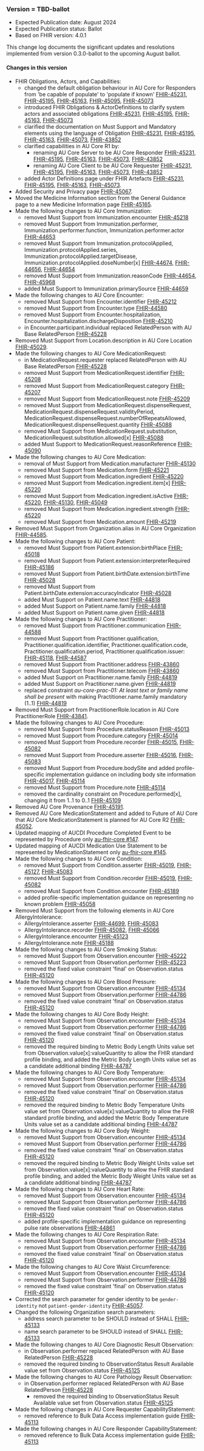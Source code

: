 ###  Version = TBD-ballot
- Expected Publication date: August 2024
- Expected Publication status: Ballot
- Based on FHIR version: 4.0.1

This change log documents the significant updates and resolutions implemented from version 0.3.0-ballot to the upcoming August ballot.

#### Changes in this version

- FHIR Obligations, Actors, and Capabilities:
  - changed the default obligation behaviour in AU Core for Responders from 'be capable of populate' to 'populate if known' [FHIR-45231](https://jira.hl7.org/browse/FHIR-45231), [FHIR-45195](https://jira.hl7.org/browse/FHIR-45195), [FHIR-45163](https://jira.hl7.org/browse/FHIR-45163), [FHIR-45095](https://jira.hl7.org/browse/FHIR-45095), [FHIR-45073](https://jira.hl7.org/browse/FHIR-45073)
  - introduced FHIR Obligations & ActorDefinitions to clarify system actors and associated obligations [FHIR-45231](https://jira.hl7.org/browse/FHIR-45231), [FHIR-45195](https://jira.hl7.org/browse/FHIR-45195), [FHIR-45163](https://jira.hl7.org/browse/FHIR-45163), [FHIR-45073](https://jira.hl7.org/browse/FHIR-45073)
  - clarified the documentation on Must Support and Mandatory elements using the language of Obligation [FHIR-45231](https://jira.hl7.org/browse/FHIR-45231), [FHIR-45195](https://jira.hl7.org/browse/FHIR-45195), [FHIR-45163](https://jira.hl7.org/browse/FHIR-45163), [FHIR-45073](https://jira.hl7.org/browse/FHIR-45073), [FHIR-43852](https://jira.hl7.org/browse/FHIR-43852)
  - clarified capabilities in AU Core R1 by:
    - renaming AU Core Server to be AU Core Responder [FHIR-45231](https://jira.hl7.org/browse/FHIR-45231), [FHIR-45195](https://jira.hl7.org/browse/FHIR-45195), [FHIR-45163](https://jira.hl7.org/browse/FHIR-45163), [FHIR-45073](https://jira.hl7.org/browse/FHIR-45073), [FHIR-43852](https://jira.hl7.org/browse/FHIR-43852)
    - renaming AU Core Client to be AU Core Requester [FHIR-45231](https://jira.hl7.org/browse/FHIR-45231), [FHIR-45195](https://jira.hl7.org/browse/FHIR-45195), [FHIR-45163](https://jira.hl7.org/browse/FHIR-45163), [FHIR-45073](https://jira.hl7.org/browse/FHIR-45073), [FHIR-43852](https://jira.hl7.org/browse/FHIR-43852)
  - added Actor Definitions page under FHIR Artefacts [FHIR-45231](https://jira.hl7.org/browse/FHIR-45231), [FHIR-45195](https://jira.hl7.org/browse/FHIR-45195), [FHIR-45163](https://jira.hl7.org/browse/FHIR-45163), [FHIR-45073](https://jira.hl7.org/browse/FHIR-45073).
- Added Security and Privacy page [FHIR-45067](https://jira.hl7.org/browse/FHIR-45067).
- Moved the Medicine Information section from the General Guidance page to a new Medicine Information page [FHIR-45165](https://jira.hl7.org/browse/FHIR-45165).
- Made the following changes to AU Core Immunization:
  - removed Must Support from Immunization.encounter [FHIR-45218](https://jira.hl7.org/browse/FHIR-45218)
  - removed Must Support from Immunization.performer, Immunization.performer.function, Immunization.performer.actor [FHIR-44653](https://jira.hl7.org/browse/FHIR-44653)
  - removed Must Support from Immunization.protocolApplied, Immunization.protocolApplied.series, Immunization.protocolApplied.targetDisease, Immunization.protocolApplied.doseNumber[x] [FHIR-44674](https://jira.hl7.org/browse/FHIR-44674), [FHIR-44656](https://jira.hl7.org/browse/FHIR-44656), [FHIR-44654](https://jira.hl7.org/browse/FHIR-44654)
  - removed Must Support from Immunization.reasonCode [FHIR-44654](https://jira.hl7.org/browse/FHIR-44654), [FHIR-45968](https://jira.hl7.org/browse/FHIR-45968)
  - added Must Support to Immunization.primarySource [FHIR-44659](https://jira.hl7.org/browse/FHIR-44659)
- Made the following changes to AU Core Encounter:
  - removed Must Support from Encounter.identifier [FHIR-45212](https://jira.hl7.org/browse/FHIR-45212)
  - removed Must Support from Encounter.type [FHIR-44580](https://jira.hl7.org/browse/FHIR-44580)
  - removed Must Support from Encounter.hospitalization, Encounter.hospitalization.dischargeDisposition [FHIR-45210](https://jira.hl7.org/browse/FHIR-45210)
  - in Encounter.participant.individual replaced RelatedPerson with AU Base RelatedPerson [FHIR-45228](https://jira.hl7.org/browse/FHIR-45228)
- Removed Must Support from Location.description in AU Core Location [FHIR-45029](https://jira.hl7.org/browse/FHIR-45029).
- Made the following changes to AU Core MedicationRequest:
  - in MedicationRequest.requester replaced RelatedPerson with AU Base RelatedPerson [FHIR-45228](https://jira.hl7.org/browse/FHIR-45228)
  - removed Must Support from MedicationRequest.identifier [FHIR-45208](https://jira.hl7.org/browse/FHIR-45208)
  - removed Must Support from MedicationRequest.category [FHIR-45207](https://jira.hl7.org/browse/FHIR-45207)
  - removed Must Support from MedicationRequest.note [FHIR-45209](https://jira.hl7.org/browse/FHIR-45209)
  - removed Must Support from MedicationRequest.dispenseRequest, MedicationRequest.dispenseRequest.validityPeriod, MedicationRequest.dispenseRequest.numberOfRepeatsAllowed, MedicationRequest.dispenseRequest.quantity [FHIR-45088](https://jira.hl7.org/browse/FHIR-45088)
  - removed Must Support from MedicationRequest.substitution, MedicationRequest.substitution.allowed[x] [FHIR-45088](https://jira.hl7.org/browse/FHIR-45088)
  - added Must Support to MedicationRequest.reasonReference [FHIR-45090](https://jira.hl7.org/browse/FHIR-45090)
- Made the following changes to AU Core Medication:
  - removal of Must Support from Medication.manufacturer [FHIR-45130](https://jira.hl7.org/browse/FHIR-45130)
  - removed Must Support from Medication.form [FHIR-45221](https://jira.hl7.org/browse/FHIR-45221)
  - removed Must Support from Medication.ingredient [FHIR-45220](https://jira.hl7.org/browse/FHIR-45220)
  - removed Must Support from Medication.ingredient.item[x] [FHIR-45220](https://jira.hl7.org/browse/FHIR-45220)
  - removed Must Support from Medication.ingredient.isActive [FHIR-45220](https://jira.hl7.org/browse/FHIR-45220), [FHIR-45130](https://jira.hl7.org/browse/FHIR-45130), [FHIR-45049](https://jira.hl7.org/browse/FHIR-45049)
  - removed Must Support from Medication.ingredient.strength [FHIR-45220](https://jira.hl7.org/browse/FHIR-45220)
  - removed Must Support from Medication.amount [FHIR-45219](https://jira.hl7.org/browse/FHIR-45219)
- Removed Must Support from Organization.alias in AU Core Organization [FHIR-44585](https://jira.hl7.org/browse/FHIR-44585).
- Made the following changes to AU Core Patient:
  - removed Must Support from Patient.extension:birthPlace [FHIR-45018](https://jira.hl7.org/browse/FHIR-45018)
  - removed Must Support from Patient.extension:interpreterRequired [FHIR-45186](https://jira.hl7.org/browse/FHIR-45186)
  - removed Must Support from Patient.birthDate.extension:birthTime [FHIR-45028](https://jira.hl7.org/browse/FHIR-45028)
  - removed Must Support from Patient.birthDate.extension:accuracyIndicator [FHIR-45028](https://jira.hl7.org/browse/FHIR-45028)
  - added Must Support on Patient.name.text [FHIR-44818](https://jira.hl7.org/browse/FHIR-44818)
  - added Must Support on Patient.name.family [FHIR-44818](https://jira.hl7.org/browse/FHIR-44818)
  - added Must Support on Patient.name.given [FHIR-44818](https://jira.hl7.org/browse/FHIR-44818)
- Made the following changes to AU Core Practitioner:
  - removed Must Support from Practitioner.communication [FHIR-44588](https://jira.hl7.org/browse/FHIR-44588)
  - removed Must Support from Practitioner.qualification, Practitioner.qualification.identifier, Practitioner.qualification.code, Practitioner.qualification.period, Practitioner.qualification.issuer: [FHIR-45118](https://jira.hl7.org/browse/FHIR-45118), [FHIR-44587](https://jira.hl7.org/browse/FHIR-44587)
  - removed Must Support from Practitioner.address [FHIR-43860](https://jira.hl7.org/browse/FHIR-43860)
  - removed Must Support from Practitioner.telecom [FHIR-43860](https://jira.hl7.org/browse/FHIR-438608)
  - added Must Support on Practitioner.name.family [FHIR-44819](https://jira.hl7.org/browse/FHIR-44819)
  - added Must Support on Practitioner.name.given [FHIR-44819](https://jira.hl7.org/browse/FHIR-44819)
  - replaced constraint _au-core-prac-01: At least text or family name shall be present_ with making Practitioner.name.family mandatory (1..1) [FHIR-44819](https://jira.hl7.org/browse/FHIR-44819)
- Removed Must Support from PractitionerRole.location in AU Core PractitionerRole [FHIR-43841](https://jira.hl7.org/browse/FHIR-43841).
- Made the following changes to AU Core Procedure:
  - removed Must Support from Procedure.statusReason [FHIR-45013](https://jira.hl7.org/browse/FHIR-45013)
  - removed Must Support from Procedure.category [FHIR-45014](https://jira.hl7.org/browse/FHIR-45014)
  - removed Must Support from Procedure.recorder [FHIR-45015](https://jira.hl7.org/browse/FHIR-45015), [FHIR-45082](https://jira.hl7.org/browse/FHIR-45082)
  - removed Must Support from Procedure.asserter [FHIR-45016](https://jira.hl7.org/browse/FHIR-45016), [FHIR-45083](https://jira.hl7.org/browse/FHIR-45083)
  - removed Must Support from Procedure.bodySite and added profile-specific implementation guidance on including body site information [FHIR-45017](https://jira.hl7.org/browse/FHIR-45017), [FHIR-45114](https://jira.hl7.org/browse/FHIR-45114)
  - removed Must Support from Procedure.note [FHIR-45114](https://jira.hl7.org/browse/FHIR-45114)
  - removed the cardinality constraint on Procedure.performed[x], changing it from 1..1 to 0..1 [FHIR-45109](https://jira.hl7.org/browse/FHIR-45109)
- Removed AU Core Provenance [FHIR-45191](https://jira.hl7.org/browse/FHIR-45191).
- Removed AU Core MedicationStatement and added to Future of AU Core that AU Core MedicationStatement is planned for AU Core R2 [FHIR-45052](https://jira.hl7.org/browse/FHIR-45052).
- Updated mapping of AUCDI Procedure Completed Event to be represented by Procedure only [au-fhir-core #147](https://github.com/hl7au/au-fhir-core/issues/147).
- Updated mapping of AUCDI Medication Use Statement to be represented by MedicationStatement only [au-fhir-core #145](https://github.com/hl7au/au-fhir-core/issues/145).
- Made the following changes to AU Core Condition:
  - removed Must Support from Condition.asserter [FHIR-45019](https://jira.hl7.org/browse/FHIR-45019), [FHIR-45127](https://jira.hl7.org/browse/FHIR-45127), [FHIR-45083](https://jira.hl7.org/browse/FHIR-45083)
  - removed Must Support from  Condition.recorder [FHIR-45019](https://jira.hl7.org/browse/FHIR-45019), [FHIR-45082](https://jira.hl7.org/browse/FHIR-45082)
  - removed Must Support from Condition.encounter [FHIR-45189](https://jira.hl7.org/browse/FHIR-45189)
  - added profile-specific implementation guidance on representing no known problem [FHIR-45058](https://jira.hl7.org/browse/FHIR-45058)
- Removed Must Support from the following elements in AU Core AllergyIntolerance:
  - AllergyIntolerance.asserter [FHIR-44699](https://jira.hl7.org/browse/FHIR-44699), [FHIR-45083](https://jira.hl7.org/browse/FHIR-45083)
  - AllergyIntolerance.recorder [FHIR-45082](https://jira.hl7.org/browse/FHIR-45082), [FHIR-45066](https://jira.hl7.org/browse/FHIR-45066)
  - AllergyIntolerance.encounter [FHIR-45123](https://jira.hl7.org/browse/FHIR-45123)
  - AllergyIntolerance.note [FHIR-45188](https://jira.hl7.org/browse/FHIR-45188)
- Made the following changes to AU Core Smoking Status: 
  - removed Must Support from Observation.encounter [FHIR-45222](https://jira.hl7.org/browse/FHIR-45222)
  - removed Must Support from Observation.performer [FHIR-45223](https://jira.hl7.org/browse/FHIR-45223)
  - removed the fixed value constraint 'final' on Observation.status [FHIR-45120](https://jira.hl7.org/browse/FHIR-45120)
- Made the following changes to AU Core Blood Pressure: 
  - removed Must Support from Observation.encounter [FHIR-45134](https://jira.hl7.org/browse/FHIR-45134)
  - removed Must Support from Observation.performer [FHIR-44786](https://jira.hl7.org/browse/FHIR-44786)
  - removed the fixed value constraint 'final' on Observation.status [FHIR-45120](https://jira.hl7.org/browse/FHIR-45120)
- Made the following changes to AU Core Body Height:
  - removed Must Support from Observation.encounter [FHIR-45134](https://jira.hl7.org/browse/FHIR-45134)
  - removed Must Support from Observation.performer [FHIR-44786](https://jira.hl7.org/browse/FHIR-44786)
  - removed the fixed value constraint 'final' on Observation.status [FHIR-45120](https://jira.hl7.org/browse/FHIR-45120)
  - removed the required binding to Metric Body Length Units value set from Observation.value[x]:valueQuantity to allow the FHIR standard profile binding, and added the Metric Body Length Units value set as a candidate additional binding [FHIR-44787](https://jira.hl7.org/browse/FHIR-44787)  
- Made the following changes to AU Core Body Temperature: 
  - removed Must Support from Observation.encounter [FHIR-45134](https://jira.hl7.org/browse/FHIR-45134)
  - removed Must Support from Observation.performer [FHIR-44786](https://jira.hl7.org/browse/FHIR-44786) 
  - removed the fixed value constraint 'final' on Observation.status [FHIR-45120](https://jira.hl7.org/browse/FHIR-45120)
  - removed the required binding to Metric Body Temperature Units value set from Observation.value[x]:valueQuantity to allow the FHIR standard profile binding, and added the Metric Body Temperature Units value set as a candidate additional binding [FHIR-44787](https://jira.hl7.org/browse/FHIR-44787) 
- Made the following changes to AU Core Body Weight: 
  - removed Must Support from Observation.encounter [FHIR-45134](https://jira.hl7.org/browse/FHIR-45134)
  - removed Must Support from Observation.performer [FHIR-44786](https://jira.hl7.org/browse/FHIR-44786)
  - removed the fixed value constraint 'final' on Observation.status [FHIR-45120](https://jira.hl7.org/browse/FHIR-45120) 
  - removed the required binding to Metric Body Weight Units value set from Observation.value[x]:valueQuantity to allow the FHIR standard profile binding, and added the Metric Body Weight Units value set as a candidate additional binding [FHIR-44787](https://jira.hl7.org/browse/FHIR-44787) 
- Made the following changes to AU Core Heart Rate: 
  - removed Must Support from Observation.encounter [FHIR-45134](https://jira.hl7.org/browse/FHIR-45134)
  - removed Must Support from Observation.performer [FHIR-44786](https://jira.hl7.org/browse/FHIR-44786) 
  - removed the fixed value constraint 'final' on Observation.status [FHIR-45120](https://jira.hl7.org/browse/FHIR-45120)
  - added profile-specific implementation guidance on representing pulse rate observations [FHIR-44861](https://jira.hl7.org/browse/FHIR-44861) 
- Made the following changes to AU Core Respiration Rate: 
  - removed Must Support from Observation.encounter [FHIR-45134](https://jira.hl7.org/browse/FHIR-45134)
  - removed Must Support from Observation.performer [FHIR-44786](https://jira.hl7.org/browse/FHIR-44786)
  - removed the fixed value constraint 'final' on Observation.status [FHIR-45120](https://jira.hl7.org/browse/FHIR-45120)
- Made the following changes to AU Core Waist Circumference: 
  - removed Must Support from Observation.encounter [FHIR-45134](https://jira.hl7.org/browse/FHIR-45134)
  - removed Must Support from Observation.performer [FHIR-44786](https://jira.hl7.org/browse/FHIR-44786)  
  - removed the fixed value constraint 'final' on Observation.status [FHIR-45120](https://jira.hl7.org/browse/FHIR-45120)
- Corrected the search parameter for gender identity to be `gender-identity` not `patient-gender-identity` [FHIR-45057](https://jira.hl7.org/browse/FHIR-45057).
- Changed the following Organization search parameters:
  - address search parameter to be SHOULD instead of SHALL [FHIR-45133](https://jira.hl7.org/browse/FHIR-45133)
  - name search parameter to be SHOULD instead of SHALL [FHIR-45133](https://jira.hl7.org/browse/FHIR-45133)
- Made the following changes to AU Core Diagnostic Result Observation:
  - in Observation.performer replaced RelatedPerson with AU Base RelatedPerson [FHIR-45228](https://jira.hl7.org/browse/FHIR-45228)
  - removed the required binding to ObservationStatus Result Available value set from Observation.status [FHIR-45125](https://jira.hl7.org/browse/FHIR-45125)
- Made the following changes to AU Core Pathology Result Observation:
  - in Observation.performer replaced RelatedPerson with AU Base RelatedPerson [FHIR-45228](https://jira.hl7.org/browse/FHIR-45228)
    - removed the required binding to ObservationStatus Result Available value set from Observation.status [FHIR-45125](https://jira.hl7.org/browse/FHIR-45125)
- Made the following changes in AU Core Requester CapabilityStatement:
  - removed reference to Bulk Data Access implementation guide [FHIR-45113](https://jira.hl7.org/browse/FHIR-45113)
- Made the following changes in AU Core Responder CapabilityStatement:
  - removed reference to Bulk Data Access implementation guide [FHIR-45113](https://jira.hl7.org/browse/FHIR-45113)
